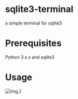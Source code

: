 # sqlite3-terminal
a simple terminal for sqlite3

# Prerequisites
Python 3.x.x and sqlite3

# Usage

![img_1](C:/Users/pc/Pictures/C%20programming%20tutorial%20004.png)

